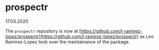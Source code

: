 # prospectr
17.03.2020

The `prospectr` repository is now at [https://github.com/l-ramirez-lopez/prospectr](https://github.com/l-ramirez-lopez/prospectr) as Leo Ramirez-Lopez took over the maintainance of the package. 



